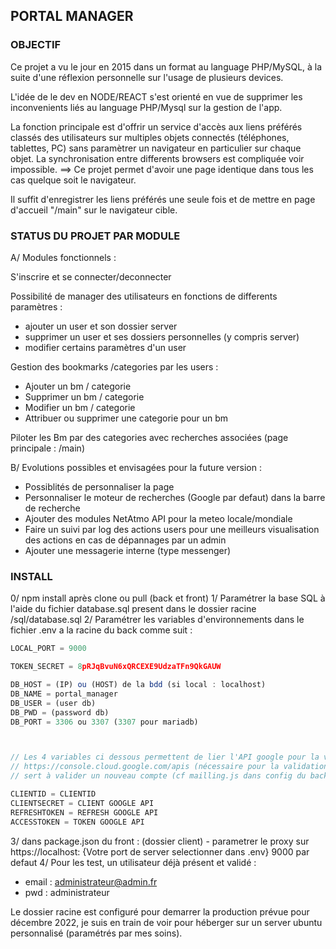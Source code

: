 ## PORTAL MANAGER

### OBJECTIF

Ce projet a vu le jour en 2015 dans un format au language PHP/MySQL, à la suite d'une réflexion personnelle sur l'usage de plusieurs devices.

L'idée de le dev en NODE/REACT s'est orienté en vue de supprimer les inconvenients liés au language PHP/Mysql sur la gestion de l'app.

La fonction principale est d'offrir un service d'accès aux liens préférés classés des utilisateurs sur multiples objets connectés (téléphones, tablettes, PC) sans paramètrer un navigateur en particulier sur chaque objet. La synchronisation entre differents browsers est compliquée voir impossible.
==> Ce projet permet d'avoir une page identique dans tous les cas quelque soit le navigateur.

Il suffit d'enregistrer les liens préférés une seule fois et de mettre en page d'accueil "/main" sur le navigateur cible.

### STATUS DU PROJET PAR MODULE

A/ Modules fonctionnels :

S'inscrire et se connecter/deconnecter

Possibilité de manager des utilisateurs en fonctions de differents paramètres : 
  - ajouter un user et son dossier server
  - supprimer un user et ses dossiers personnelles (y compris server) 
  - modifier certains paramètres d'un user

Gestion des bookmarks /categories par les users : 
  - Ajouter un bm / categorie 
  - Supprimer un bm / categorie 
  - Modifier un bm / categorie 
  - Attribuer ou supprimer une categorie pour un bm

Piloter les Bm par des categories avec recherches associées (page principale : /main)

B/ Evolutions possibles et envisagées pour la future version :
  - Possiblités de personnaliser la page
  - Personnaliser le moteur de recherches (Google par defaut) dans la barre de recherche
  - Ajouter des modules NetAtmo API pour la meteo locale/mondiale
  - Faire un suivi par log des actions users pour une meilleurs visualisation des actions en cas de dépannages par un admin
  - Ajouter une messagerie interne (type messenger)

### INSTALL

0/ npm install après clone ou pull (back et front)
1/ Paramétrer la base SQL à l'aide du fichier database.sql present dans le dossier racine /sql/database.sql
2/ Paramétrer les variables d'environnements dans le fichier .env a la racine du back comme suit :

```javascript
LOCAL_PORT = 9000

TOKEN_SECRET = 8pRJqBvuN6xQRCEXE9UdzaTFn9QkGAUW

DB_HOST = (IP) ou (HOST) de la bdd (si local : localhost)
DB_NAME = portal_manager
DB_USER = (user db)
DB_PWD = (password db)
DB_PORT = 3306 ou 3307 (3307 pour mariadb)



// Les 4 variables ci dessous permettent de lier l'API google pour la validantion des comptes
// https://console.cloud.google.com/apis (nécessaire pour la validation du compte)
// sert à valider un nouveau compte (cf mailling.js dans config du backend)

CLIENTID = CLIENTID
CLIENTSECRET = CLIENT GOOGLE API
REFRESHTOKEN = REFRESH GOOGLE API
ACCESSTOKEN = TOKEN GOOGLE API
```

3/ dans package.json du front : (dossier client) - parametrer le proxy sur https://localhost: {Votre port de server selectionner dans .env} 9000 par defaut
4/ Pour les test, un utilisateur déjà présent et validé : 
- email : administrateur@admin.fr 
- pwd : administrateur

Le dossier racine est configuré pour demarrer la production prévue pour décembre 2022, je suis en train de voir pour héberger sur un server ubuntu personnalisé (paramétrés par mes soins).
